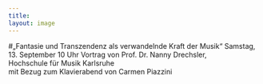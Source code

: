 ```yaml
---
title: 
layout: image
---
```


#„Fantasie und Transzendenz als verwandelnde Kraft der Musik“
Samstag, 13. September 10 Uhr 
Vortrag von Prof. Dr. Nanny Drechsler,   
Hochschule für Musik Karlsruhe   
mit Bezug zum Klavierabend von Carmen Piazzini
